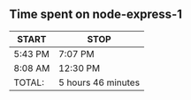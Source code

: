 ## Time spent on node-express-1
|  START      |   STOP      |
| ----------- | ----------- |
| 5:43 PM     |  7:07 PM    |
| 8:08 AM    |  12:30 PM   |
| TOTAL:      | 5 hours 46 minutes |

